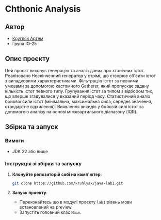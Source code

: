 # Сhthonic Analysis

## Автор

- [Кругляк Артем](https://t.me/tyyomaa)
- Група ІО-25

## Опис проєкту

Цей проєкт виконує генерацію та аналіз даних про хтонічних істот. Реалізовано Нескінченний генератор
у стрімі, що створює об'єкти істот з випадковими характеристиками. Фільтрацію істот за певними
умовами за допомогою кастомного Gatherer, який пропускає задану кількість істот певного типу.
Групування істот за типом з відбором тих, що вперше згадувалися у вказаний період часу. Статистичний
аналіз бойової сили істот (мінімальна, максимальна сила, середнє значення, стандартне відхилення).
Виявлення викидів у бойовій силі істот за допомогою аналізу на основі міжквартильного діапазону (IQR).

## Збірка та запуск

### Вимоги

- JDK 22 або вище

### Інструкція зі збірки та запуску

1. **Клонуйте репозиторій собі на комп'ютер**:

   ```bash
   git clone https://github.com/kruhlyak/java-lab1.git
   ```

2. **Запуск проекту**:
   - Переконайтесь що в модулі проєкту `lab1` рівень мови встановлений на preview.
   - Запустіть головний клас `Main`.
